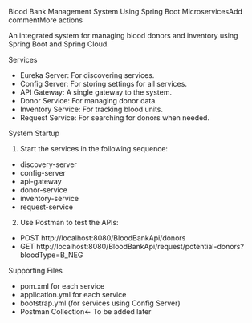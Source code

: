 Blood Bank Management System Using Spring Boot MicroservicesAdd commentMore actions

An integrated system for managing blood donors and inventory using Spring Boot and Spring Cloud.

Services

- Eureka Server: For discovering services.
- Config Server: For storing settings for all services.
- API Gateway: A single gateway to the system.
- Donor Service: For managing donor data.
- Inventory Service: For tracking blood units.
- Request Service: For searching for donors when needed.

System Startup

1. Start the services in the following sequence:
- discovery-server
- config-server
- api-gateway
- donor-service
- inventory-service
- request-service

2. Use Postman to test the APIs:
- POST http://localhost:8080/BloodBankApi/donors
- GET http://localhost:8080/BloodBankApi/request/potential-donors?bloodType=B_NEG

Supporting Files

- pom.xml for each service
- application.yml for each service
- bootstrap.yml (for services using Config Server)
- Postman Collection← To be added later
